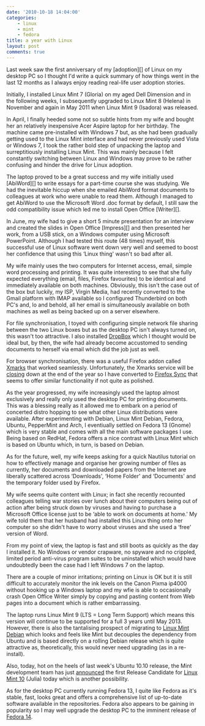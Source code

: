```yaml
---
date: '2010-10-18 14:04:00'
categories:
    - linux
    - mint
    - fedora
title: a year with Linux
layout: post
comments: true
---
```


Last week saw the first anniversary of my [adoption][] of Linux on my
desktop PC so I thought I'd write a quick summary of how things went in
the last 12 months as I always enjoy reading real-life user adoption
stories.

Initially, I installed Linux Mint 7 (Gloria) on my aged Dell Dimension
and in the following weeks, I subsequently upgraded to Linux Mint 8
(Helena) in November and again in May 2011 when Linux Mint 9 (Isadora)
was released.

In April, I finally heeded some not so subtle hints from my wife and
bought her an relatively inexpensive Acer Aspire laptop for her
birthday. The machine came pre-installed with Windows 7 but, as she had
been gradually getting used to the Linux Mint interface and had never
previously used Vista or Windows 7, I took the rather bold step of
unpacking the laptop and surreptitiously installing Linux Mint. This was
mainly because I felt constantly switching between Linux and Windows may
prove to be rather confusing and hinder the drive for Linux adoption.

The laptop proved to be a great success and my wife initially used
[AbiWord][] to write essays for a part-time course she was studying. We
had the inevitable hiccup when she emailed AbiWord format documents to
colleagues at work who were unable to read them. Although I managed to
get AbiWord to use the Microsoft Word .doc format by default, I still
saw the odd compatibility issue which led me to install Open Office
[Writer][].

In June, my wife had to give a short 5 minute presentation for an
interview and created the slides in Open Office [Impress][] and then
presented her work, from a USB stick, on a Windows computer using
Microsoft PowerPoint. Although I had tested this route (48 times)
myself, this successful use of Linux software went down very well and
seemed to boost her confidence that using this ‘Linux thing' wasn't so
bad after all.

My wife mainly uses the two computers for Internet access, email, simple
word processing and printing. It was quite interesting to see that she
fully expected everything (email, files, Firefox favourites) to be
identical and immediately available on both machines. Obviously, this
isn't the case out of the box but luckily, my ISP, Virgin Media, had
recently converted to the Gmail platform with IMAP available so I
configured Thunderbird on both PC's and, lo and behold, all her email is
simultaneously available on both machines as well as being backed up on
a server elsewhere.

For file synchronisation, I toyed with configuring simple network file
sharing between the two Linux boxes but as the desktop PC isn't always
turned on, this wasn't too attractive. I also installed [DropBox][]
which I thought would be ideal but, by then, the wife had already become
accustomed to sending documents to herself via email which did the job
just as well.

For browser synchronisation, there was a useful Firefox addon called
[Xmarks][] that worked seamlessly. Unfortunately, the Xmarks service
will be [closing][] down at the end of the year so I have converted to
[Firefox Sync][] that seems to offer similar functionality if not quite
as polished.

As the year progressed, my wife increasingly used the laptop almost
exclusively and really only used the desktop PC for printing documents.
This was a blessing really as it allowed me to embark on a period of
concerted distro hopping to see what other Linux distributions were
available. After experimenting with Debian, Linux Mint Debian, Fedora,
Ubuntu, PepperMint and Arch, I eventiually settled on Fedora 13 (Gnome)
which is very stable and comes with all the main software packages I
use. Being based on RedHat, Fedora offers a nice contrast with Linux
Mint which is based on Ubuntu which, in turn, is based on Debian.

As for the future, well, my wife keeps asking for a quick Nautilus
tutorial on how to effectively manage and organise her growing number of
files as currently, her documents and downloaded papers from the
Internet are liberally scattered across ‘Downloads', ‘Home Folder' and
‘Documents' and the temporary folder used by Firefox.

My wife seems quite content with Linux; in fact she recently recounted
colleagues telling war stories over lunch about their computers being
out of action after being struck down by viruses and having to purchase
a Microsoft Office license just to be ‘able to work on documents at
home.' My wife told them that her husband had installed this Linux thing
onto her computer so she didn't have to worry about viruses and she used
a ‘free' version of Word.

From my point of view, the laptop is fast and still boots as quickly as
the day I installed it. No Windows or vendor crapware, no spyware and no
crippled, limited period anti-virus program suites to be uninstalled
which would have undoubtedly been the case had I left Windows 7 on the
laptop.

There are a couple of minor irritations; printing on Linux is OK but it
is still difficult to accurately monitor the ink levels on the Canon
Pixma ip4000 without hooking up a Windows laptop and my wfie is able to
occasionally crash Open Office Writer simply by copying and pasting
content from Web pages into a document which is rather embarrassing.

The laptop runs Linux Mint 9 (LTS = Long Term Support) which means this
version will continue to be supported for a full 3 years until May 2013.
However, there is also the tantalising prospect of migrating to [Linux
Mint Debian][] which looks and feels like Mint but decouples the
dependency from Ubuntu and is based directly on a rolling Debian release
which is quite attractive as, theoretically, this would never need
upgrading (as in a re-install).

Also, today, hot on the heels of last week's Ubuntu 10.10 release, the
Mint development team has just [announced][] the first Release Candidate
for [Linux Mint 10][] (Julia) today which is another possibility.

As for the desktop PC currently running Fedora 13, I quite like Fedora
as it's stable, fast, looks great and offers a comprehensive list of
up-to-date software available in the repositories. Fedora also appears
to be gaining in popularity so I may well upgrade the desktop PC to the
imminent release of [Fedora 14][].

  [Linux Mint Debian]: http://www.linuxmint.com/blog/?p=1527
  [announced]: http://www.linuxmint.com/blog/?p=1554
  [Linux Mint 10]: http://www.linuxmint.com/rel_julia_whatsnew.php
  [Fedora 14]: http://fedoraproject.org/get-prerelease
  [DropBox]: http://www.dropbox.com/
  [Xmarks]: https://addons.mozilla.org/en-US/firefox/addon/2410/
  [closing]: http://blog.xmarks.com/?p=1886
  [Firefox Sync]: https://addons.mozilla.org/en-US/firefox/addon/10868/
